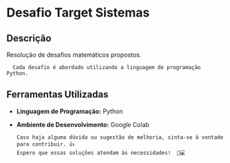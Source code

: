 # Desafio Target Sistemas

## Descrição

Resolução de desafios matemáticos propostos. 
    
      Cada desafio é abordado utilizando a linguagem de programação Python. 


## Ferramentas Utilizadas

- **Linguagem de Programação:** Python
- **Ambiente de Desenvolvimento:** Google Colab

      Caso haja alguma dúvida ou sugestão de melhoria, sinta-se à vontade para contribuir. 👍
      Espero que essas soluções atendam às necessidades!  🤖💻

